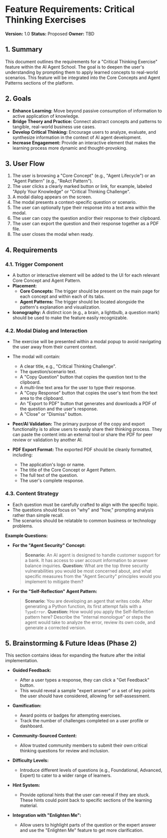 # Feature Requirements: Critical Thinking Exercises

**Version:** 1.0
**Status:** Proposed
**Owner:** TBD

## 1. Summary

This document outlines the requirements for a "Critical Thinking Exercise" feature within the AI Agent School. The goal is to deepen the user's understanding by prompting them to apply learned concepts to real-world scenarios. This feature will be integrated into the Core Concepts and Agent Patterns sections of the platform.

## 2. Goals

*   **Enhance Learning:** Move beyond passive consumption of information to active application of knowledge.
*   **Bridge Theory and Practice:** Connect abstract concepts and patterns to tangible, real-world business use cases.
*   **Develop Critical Thinking:** Encourage users to analyze, evaluate, and synthesize information in the context of AI agent development.
*   **Increase Engagement:** Provide an interactive element that makes the learning process more dynamic and thought-provoking.

## 3. User Flow

1.  The user is browsing a "Core Concept" (e.g., "Agent Lifecycle") or an "Agent Pattern" (e.g., "ReAct Pattern").
2.  The user clicks a clearly marked button or link, for example, labeled "Apply Your Knowledge" or "Critical Thinking Challenge".
3.  A modal dialog appears on the screen.
4.  The modal presents a context-specific question or scenario.
5.  The user can optionally type their response into a text area within the modal.
6.  The user can copy the question and/or their response to their clipboard.
7.  The user can export the question and their response together as a PDF file.
8.  The user closes the modal when ready.

## 4. Requirements

### 4.1. Trigger Component

*   A button or interactive element will be added to the UI for each relevant Core Concept and Agent Pattern.
*   **Placement:**
    *   **Core Concepts:** The trigger should be present on the main page for each concept and within each of its tabs.
    *   **Agent Patterns:** The trigger should be located alongside the pattern's explanation and visualization.
*   **Iconography:** A distinct icon (e.g., a brain, a lightbulb, a question mark) should be used to make the feature easily recognizable.

### 4.2. Modal Dialog and Interaction

*   The exercise will be presented within a modal popup to avoid navigating the user away from their current context.
*   The modal will contain:
    *   A clear title, e.g., "Critical Thinking Challenge".
    *   The question/scenario text.
    *   A "Copy Question" button that copies the question text to the clipboard.
    *   A multi-line text area for the user to type their response.
    *   A "Copy Response" button that copies the user's text from the text area to the clipboard.
    *   An "Export to PDF" button that generates and downloads a PDF of the question and the user's response.
    *   A "Close" or "Dismiss" button.

*   **Peer/AI Validation:** The primary purpose of the copy and export functionality is to allow users to easily share their thinking process. They can paste the content into an external tool or share the PDF for peer review or validation by another AI.

*   **PDF Export Format:** The exported PDF should be cleanly formatted, including:
    *   The application's logo or name.
    *   The title of the Core Concept or Agent Pattern.
    *   The full text of the question.
    *   The user's complete response.

### 4.3. Content Strategy

*   Each question must be carefully crafted to align with the specific topic.
*   The questions should focus on "why" and "how," prompting analysis rather than simple recall.
*   The scenarios should be relatable to common business or technology problems.

**Example Questions:**

*   **For the "Agent Security" Concept:**
    > **Scenario:** An AI agent is designed to handle customer support for a bank. It has access to user account information to answer balance inquiries.
    > **Question:** What are the top three security vulnerabilities you would be most concerned about, and what specific measures from the "Agent Security" principles would you implement to mitigate them?

*   **For the "Self-Reflection" Agent Pattern:**
    > **Scenario:** You are developing an agent that writes code. After generating a Python function, its first attempt fails with a `TypeError`.
    > **Question:** How would you apply the Self-Reflection pattern here? Describe the "internal monologue" or steps the agent would take to analyze the error, review its own code, and generate a corrected version.

## 5. Brainstorming & Future Ideas (Phase 2)

This section contains ideas for expanding the feature after the initial implementation.

*   **Guided Feedback:**
    *   After a user types a response, they can click a "Get Feedback" button.
    *   This would reveal a sample "expert answer" or a set of key points the user should have considered, allowing for self-assessment.

*   **Gamification:**
    *   Award points or badges for attempting exercises.
    *   Track the number of challenges completed on a user profile or dashboard.

*   **Community-Sourced Content:**
    *   Allow trusted community members to submit their own critical thinking questions for review and inclusion.

*   **Difficulty Levels:**
    *   Introduce different levels of questions (e.g., Foundational, Advanced, Expert) to cater to a wider range of learners.

*   **Hint System:**
    *   Provide optional hints that the user can reveal if they are stuck. These hints could point back to specific sections of the learning material.

*   **Integration with "Enlighten Me":**
    *   Allow users to highlight parts of the question or the expert answer and use the "Enlighten Me" feature to get more clarification.
